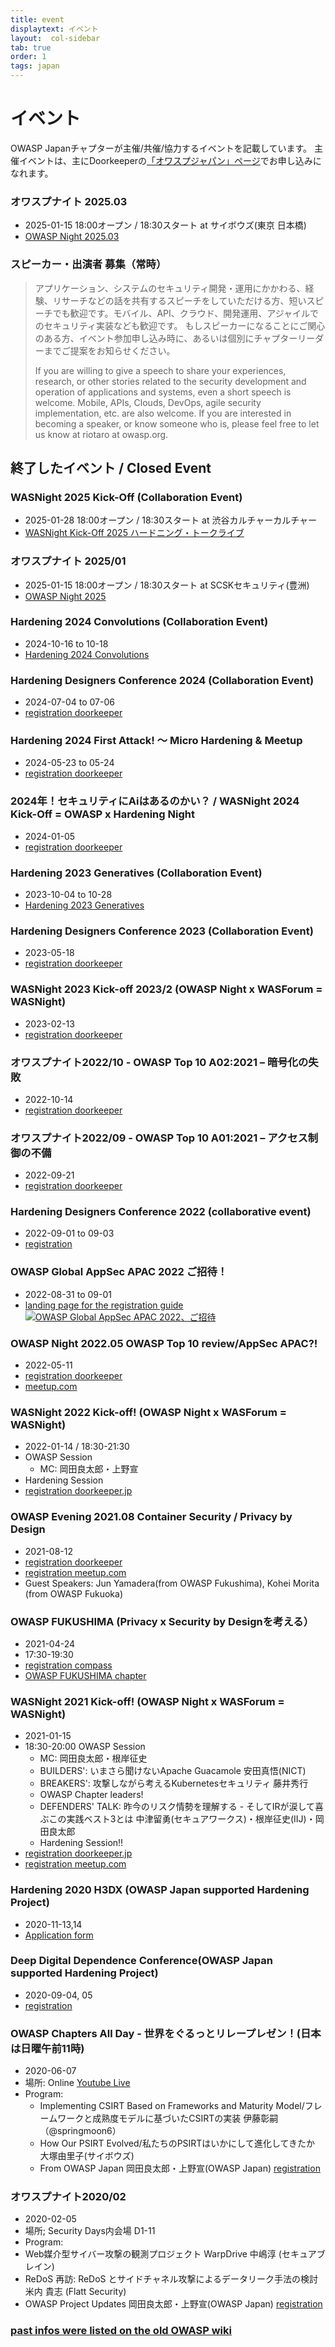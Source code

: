 ```yaml
---
title: event
displaytext: イベント 
layout:  col-sidebar
tab: true
order: 1
tags: japan
---
```


# イベント
OWASP Japanチャプターが主催/共催/協力するイベントを記載しています。
主催イベントは、主にDoorkeeperの[「オワスプジャパン」ページ](https://owasp.doorkeeper.jp/)でお申し込みになれます。

### オワスプナイト 2025.03
* 2025-01-15 18:00オープン / 18:30スタート at サイボウズ(東京 日本橋)
* [OWASP Night 2025.03](https://owasp.doorkeeper.jp/events/182085)


### スピーカー・出演者 募集（常時）
> アプリケーション、システムのセキュリティ開発・運用にかかわる、経験、リサーチなどの話を共有するスピーチをしていただける方、短いスピーチでも歓迎です。モバイル、API、クラウド、開発運用、アジャイルでのセキュリティ実装なども歓迎です。 もしスピーカーになることにご関心のある方、イベント参加申し込み時に、あるいは個別にチャプターリーダーまでご提案をお知らせください。
> 
> If you are willing to give a speech to share your experiences, research, or other stories related to the security development and operation of applications and systems, even a short speech is welcome. Mobile, APIs, Clouds, DevOps, agile security implementation, etc. are also welcome. If you are interested in becoming a speaker, or know someone who is, please feel free to let us know at riotaro at owasp.org.


## 終了したイベント / Closed Event

### WASNight 2025 Kick-Off (Collaboration Event)
* 2025-01-28 18:00オープン / 18:30スタート at 渋谷カルチャーカルチャー
* [WASNight Kick-Off 2025 ハードニング・トークライブ](https://hardening.doorkeeper.jp/events/180356)

### オワスプナイト 2025/01
* 2025-01-15 18:00オープン / 18:30スタート at SCSKセキュリティ(豊洲)
* [OWASP Night 2025](https://owasp.doorkeeper.jp/events/180284)

### Hardening 2024 Convolutions (Collaboration Event)
* 2024-10-16 to 10-18
* [Hardening 2024 Convolutions](https://wasforum.jp/2024/07/hardening-2024-convolutions-release/)

### Hardening Designers Conference 2024 (Collaboration Event)
* 2024-07-04 to 07-06
* [registration doorkeeper](https://wasforum.jp/2024/06/hardening-designers-conference-2024-convolutions/)

### Hardening 2024 First Attack! 〜 Micro Hardening & Meetup
* 2024-05-23 to 05-24
* [registration doorkeeper](https://hardening.doorkeeper.jp/events/172750)

### 2024年！セキュリティにAiはあるのかい？ / WASNight 2024 Kick-Off = OWASP x Hardening Night
* 2024-01-05 
* [registration doorkeeper](https://owasp.doorkeeper.jp/events/167599)

### Hardening 2023 Generatives (Collaboration Event)
* 2023-10-04 to 10-28
* [Hardening 2023 Generatives](https://wasforum.jp/2023/07/hardening-2023-generatives/)

### Hardening Designers Conference 2023 (Collaboration Event)
* 2023-05-18
* [registration doorkeeper](https://hardening.doorkeeper.jp/events/155369)

### WASNight 2023 Kick-off 2023/2 (OWASP Night x WASForum = WASNight)
* 2023-02-13
* [registration doorkeeper](https://owasp.doorkeeper.jp/events/150347)

### オワスプナイト2022/10 - OWASP Top 10 A02:2021 – 暗号化の失敗
* 2022-10-14 
* [registration doorkeeper](https://owasp.doorkeeper.jp/events/143853)

### オワスプナイト2022/09 - OWASP Top 10 A01:2021 – アクセス制御の不備
* 2022-09-21 
* [registration doorkeeper](https://owasp.doorkeeper.jp/events/143310)

### Hardening Designers Conference 2022 (collaborative event)
* 2022-09-01 to 09-03
* [registration](https://hardening.doorkeeper.jp/events/139964)

### OWASP Global AppSec APAC 2022 ご招待！ 
* 2022-08-31 to 09-01
* [landing page for the registration guide](https://owasp.doorkeeper.jp/events/141645)
[![OWASP Global AppSec APAC 2022、ご招待](https://owasp.org/assets/images/APAC_Banner_810x400.jpeg)](https://owasp.doorkeeper.jp/events/141645)
 
### OWASP Night 2022.05 OWASP Top 10 review/AppSec APAC?!  
* 2022-05-11
* [registration doorkeeper](https://owasp.doorkeeper.jp/events/136795)
* [meetup.com](https://www.meetup.com/ja-JP/japan-owasp-meetup-group/)


### WASNight 2022 Kick-off! (OWASP Night x WASForum = WASNight)
* 2022-01-14 / 18:30-21:30
* OWASP Session
    * MC: 岡田良太郎・上野宣
* Hardening Session
* [registration doorkeeper.jp](https://owasp.doorkeeper.jp/events/131750)

### OWASP Evening 2021.08 Container Security / Privacy by Design 
* 2021-08-12
* [registration doorkeeper](https://owasp.doorkeeper.jp/events/125575)
* [registration meetup.com](https://www.meetup.com/ja-JP/japan-owasp-meetup-group/events/279949214/)
* Guest Speakers: Jun Yamadera(from OWASP Fukushima), Kohei Morita (from OWASP Fukuoka)

### OWASP FUKUSHIMA (Privacy x Security by Designを考える）
* 2021-04-24
* 17:30-19:30 
* [registration compass](https://owasp-fukushima.connpass.com/event/209957/)
* [OWASP FUKUSHIMA chapter](https://owasp.org/www-chapter-fukushima/)

### WASNight 2021 Kick-off! (OWASP Night x WASForum = WASNight)
* 2021-01-15
* 18:30-20:00 OWASP Session
    * MC: 岡田良太郎・根岸征史
    * BUILDERS': いまさら聞けないApache Guacamole 安田真悟(NICT)
    * BREAKERS': 攻撃しながら考えるKubernetesセキュリティ 藤井秀行
    * OWASP Chapter leaders!
    * DEFENDERS' TALK: 昨今のリスク情勢を理解する - そしてIRが涙して喜ぶこの実践ベスト3とは 中津留勇(セキュアワークス)・根岸征史(IIJ)・岡田良太郎 
    * Hardening Session!!
* [registration doorkeeper.jp](https://owasp.doorkeeper.jp/events/116127)
* [registration meetup.com](https://www.meetup.com/ja-JP/japan-owasp-meetup-group/events/275535039/)

### Hardening 2020 H3DX (OWASP Japan supported Hardening Project)
* 2020-11-13,14
* [Application form](https://wasforum.jp/hardening-project/hardening-2020-H3DX/) 

### Deep Digital Dependence Conference(OWASP Japan supported Hardening Project) 
* 2020-09-04, 05
* [registration](https://hardening.doorkeeper.jp/events/110009)

### OWASP Chapters All Day - 世界をぐるっとリレープレゼン！(日本は日曜午前11時)
* 2020-06-07
* 場所: Online [Youtube Live](https://www.youtube.com/watch?v=yNqiibMN8nY)
* Program: 
    * Implementing CSIRT Based on Frameworks and Maturity Model/フレームワークと成熟度モデルに基づいたCSIRTの実装 伊藤彰嗣（@springmoon6）
    * How Our PSIRT Evolved/私たちのPSIRTはいかにして進化してきたか 大塚由里子(サイボウズ)
    * From OWASP Japan 岡田良太郎・上野宣(OWASP Japan)
[registration](https://owasp.doorkeeper.jp/events/107496)


### オワスプナイト2020/02 
* 2020-02-05
* 場所; Security Days内会場 D1-11 
* Program: 
 * Web媒介型サイバー攻撃の観測プロジェクト WarpDrive 中嶋淳 (セキュアブレイン)
 * ReDoS 再訪: ReDoS とサイドチャネル攻撃によるデータリーク手法の検討 米内 貴志 (Flatt Security)
 * OWASP Project Updates 岡田良太郎・上野宣(OWASP Japan)
[registration](https://owasp.doorkeeper.jp/events/103020)

### [past infos were listed on the old OWASP wiki](https://wiki.owasp.org/index.php/Japan#tab=NEWS) 

